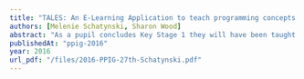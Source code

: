 ```yaml
---
title: "TALES: An E-Learning Application to teach programming concepts to the Early Years Foundation Stage"
authors: [Melenie Schatynski, Sharon Wood]
abstract: "As a pupil concludes Key Stage 1 they will have been taught to understand basic algorithms, typically in a recipe style, create and debug simple programs and understand why their programs behave the way they do, in addition, gaining knowledge of common technologies. Introducing these concepts to children in their pre-school education will prepare them for the new changes to the curriculum. This study describes the development of an educational system called TALES which is designed to teach programming concepts through a series of mini games. It is aimed at children at the Early Years Foundation Stage (EYFS), specifically children with a cognitive ability between three and six years of age, and therefore does not assume the user to be a fluent reader or writer. The application is evaluated through a small user evaluation study. Early results indicate that learners engage enthusiastically with the games, taking more time to follow instructions and greater care as they become increasingly motivated to succeed in advancing through progressively more challenging levels of the game."
publishedAt: "ppig-2016"
year: 2016
url_pdf: "/files/2016-PPIG-27th-Schatynski.pdf"
---
```


